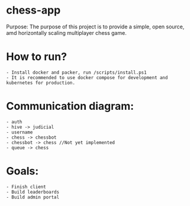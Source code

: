 # chess-app

Purpose: The purpose of this project is to provide a simple, open source, amd horizontally scaling multiplayer chess game.

# How to run?
    - Install docker and packer, run /scripts/install.ps1
    - It is recommended to use docker compose for development and kubernetes for production.

# Communication diagram:
    - auth
    - hive -> judicial
    - username
    - chess -> chessbot
    - chessbot -> chess //Not yet implemented
    - queue -> chess

# Goals:
    - Finish client
    - Build leaderboards
    - Build admin portal
